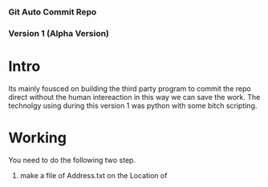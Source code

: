 ### Git Auto Commit Repo
### Version 1 (Alpha Version)

# Intro
Its mainly fousced on building the third party program to commit the repo direct without the human intereaction in this way we can save the work. The technolgy using during this version 1 was python with some bitch scripting.

# Working
You need to do the following two step.
1. make a file of Address.txt on the Location of 

<!-- ## Advantages / -->

